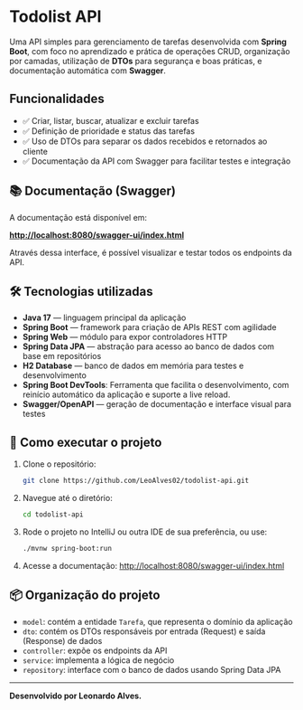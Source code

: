 # Todolist API

Uma API simples para gerenciamento de tarefas desenvolvida com **Spring Boot**, com foco no aprendizado e prática de operações CRUD, organização por camadas, utilização de **DTOs** para segurança e boas práticas, e documentação automática com **Swagger**.

## Funcionalidades

- ✅ Criar, listar, buscar, atualizar e excluir tarefas  
- ✅ Definição de prioridade e status das tarefas  
- ✅ Uso de DTOs para separar os dados recebidos e retornados ao cliente  
- ✅ Documentação da API com Swagger para facilitar testes e integração  

## 📚 Documentação (Swagger)

A documentação está disponível em:

**[http://localhost:8080/swagger-ui/index.html](http://localhost:8080/swagger-ui/index.html)**

Através dessa interface, é possível visualizar e testar todos os endpoints da API.

## 🛠️ Tecnologias utilizadas

- **Java 17** — linguagem principal da aplicação  
- **Spring Boot** — framework para criação de APIs REST com agilidade  
- **Spring Web** — módulo para expor controladores HTTP  
- **Spring Data JPA** — abstração para acesso ao banco de dados com base em repositórios  
- **H2 Database** — banco de dados em memória para testes e desenvolvimento
- **Spring Boot DevTools**: Ferramenta que facilita o desenvolvimento, com reinício automático da aplicação e suporte a live reload.
- **Swagger/OpenAPI** — geração de documentação e interface visual para testes  

## 🚀 Como executar o projeto

1. Clone o repositório:
   ```bash
   git clone https://github.com/LeoAlves02/todolist-api.git
   ```

2. Navegue até o diretório:
   ```bash
   cd todolist-api
   ```

3. Rode o projeto no IntelliJ ou outra IDE de sua preferência, ou use:
   ```bash
   ./mvnw spring-boot:run
   ```

4. Acesse a documentação:
   [http://localhost:8080/swagger-ui/index.html](http://localhost:8080/swagger-ui/index.html)

## 📦 Organização do projeto

- `model`: contém a entidade `Tarefa`, que representa o domínio da aplicação  
- `dto`: contém os DTOs responsáveis por entrada (Request) e saída (Response) de dados  
- `controller`: expõe os endpoints da API  
- `service`: implementa a lógica de negócio  
- `repository`: interface com o banco de dados usando Spring Data JPA  

---

**Desenvolvido por Leonardo Alves.**  
